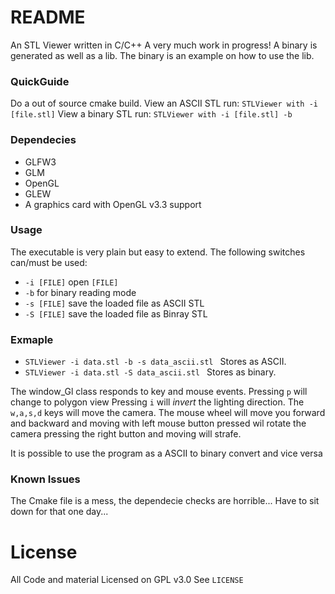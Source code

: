 
# README #

An STL Viewer written in C/C++
A very much work in progress! 
A binary is generated as well as a lib.
The binary is an example on how to use the lib. 

### QuickGuide ###

Do a out of source cmake build.
View an ASCII STL run: ` STLViewer with -i [file.stl] `
View a binary STL run: ` STLViewer with -i [file.stl] -b `

### Dependecies ###
	
* GLFW3
* GLM
* OpenGL
* GLEW
* A graphics card with OpenGL v3.3 support

### Usage ###

The executable is very plain but easy to extend. 
The following switches can/must be used:
	
* `-i [FILE]` 	open `[FILE]`
* `-b`  		for binary reading mode
* `-s [FILE]` 	save the loaded file as ASCII STL
* `-S [FILE]`	save the loaded file as Binray STL

### Exmaple ###

* `STLViewer -i data.stl -b -s data_ascii.stl ` Stores as ASCII.
* `STLViewer -i data.stl -S data_ascii.stl ` Stores as binary.


The window_Gl class responds to key and mouse events. 
Pressing `p` will change to polygon view
Pressing `i` will *invert* the lighting direction.
The `w,a,s,d` keys will move the camera.
The mouse wheel will move you forward and backward
and moving with left mouse button pressed wil rotate the camera
pressing the right button and moving will strafe.


It is possible to use the program as a ASCII to binary convert
and vice versa

### Known Issues ###

The Cmake file is a mess, the dependecie checks are horrible...
Have to sit down for that one day...

# License #
All Code and material Licensed on GPL v3.0
See `LICENSE`